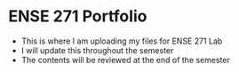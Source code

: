 # ENSE 271 Portfolio

- This is where I am uploading my files for ENSE 271 Lab
- I will update this throughout the semester
- The contents will be reviewed at the end of the semester
